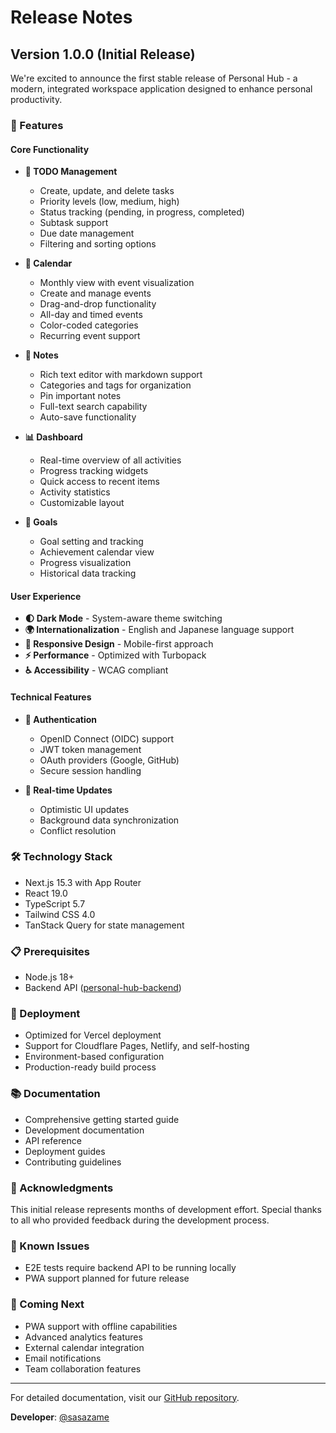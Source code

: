 # Release Notes

## Version 1.0.0 (Initial Release)

We're excited to announce the first stable release of Personal Hub - a modern, integrated workspace application designed to enhance personal productivity.

### 🎉 Features

#### Core Functionality
- **📝 TODO Management**
  - Create, update, and delete tasks
  - Priority levels (low, medium, high)
  - Status tracking (pending, in progress, completed)
  - Subtask support
  - Due date management
  - Filtering and sorting options

- **📅 Calendar**
  - Monthly view with event visualization
  - Create and manage events
  - Drag-and-drop functionality
  - All-day and timed events
  - Color-coded categories
  - Recurring event support

- **📒 Notes**
  - Rich text editor with markdown support
  - Categories and tags for organization
  - Pin important notes
  - Full-text search capability
  - Auto-save functionality

- **📊 Dashboard**
  - Real-time overview of all activities
  - Progress tracking widgets
  - Quick access to recent items
  - Activity statistics
  - Customizable layout

- **🎯 Goals**
  - Goal setting and tracking
  - Achievement calendar view
  - Progress visualization
  - Historical data tracking

#### User Experience
- **🌓 Dark Mode** - System-aware theme switching
- **🌍 Internationalization** - English and Japanese language support
- **📱 Responsive Design** - Mobile-first approach
- **⚡ Performance** - Optimized with Turbopack
- **♿ Accessibility** - WCAG compliant

#### Technical Features
- **🔐 Authentication**
  - OpenID Connect (OIDC) support
  - JWT token management
  - OAuth providers (Google, GitHub)
  - Secure session handling

- **🔄 Real-time Updates**
  - Optimistic UI updates
  - Background data synchronization
  - Conflict resolution

### 🛠️ Technology Stack
- Next.js 15.3 with App Router
- React 19.0
- TypeScript 5.7
- Tailwind CSS 4.0
- TanStack Query for state management

### 📋 Prerequisites
- Node.js 18+
- Backend API ([personal-hub-backend](https://github.com/sasazame/personal-hub-backend))

### 🚀 Deployment
- Optimized for Vercel deployment
- Support for Cloudflare Pages, Netlify, and self-hosting
- Environment-based configuration
- Production-ready build process

### 📚 Documentation
- Comprehensive getting started guide
- Development documentation
- API reference
- Deployment guides
- Contributing guidelines

### 🙏 Acknowledgments
This initial release represents months of development effort. Special thanks to all who provided feedback during the development process.

### 🐛 Known Issues
- E2E tests require backend API to be running locally
- PWA support planned for future release

### 🔮 Coming Next
- PWA support with offline capabilities
- Advanced analytics features
- External calendar integration
- Email notifications
- Team collaboration features

---

For detailed documentation, visit our [GitHub repository](https://github.com/sasazame/personal-hub).

**Developer**: [@sasazame](https://github.com/sasazame)